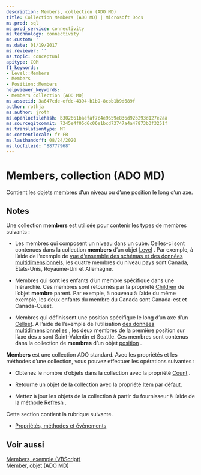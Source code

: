 ```yaml
---
description: Members, collection (ADO MD)
title: Collection Members (ADO MD) | Microsoft Docs
ms.prod: sql
ms.prod_service: connectivity
ms.technology: connectivity
ms.custom: ''
ms.date: 01/19/2017
ms.reviewer: ''
ms.topic: conceptual
apitype: COM
f1_keywords:
- Level::Members
- Members
- Position::Members
helpviewer_keywords:
- Members collection [ADO MD]
ms.assetid: 3a647cde-efdc-4394-b1b9-8cbb1b9d689f
author: rothja
ms.author: jroth
ms.openlocfilehash: b302661baefaf7c4e9659e836d92b293d127e2aa
ms.sourcegitcommit: 7345e4f05d6c06e1bcd73747a4a47873b3f3251f
ms.translationtype: MT
ms.contentlocale: fr-FR
ms.lasthandoff: 08/24/2020
ms.locfileid: "88777968"
---
```

# <a name="members-collection-ado-md"></a>Members, collection (ADO MD)
Contient les objets [membres](./member-object-ado-md.md) d’un niveau ou d’une position le long d’un axe.  
  
## <a name="remarks"></a>Notes  
 Une collection **members** est utilisée pour contenir les types de membres suivants :  
  
-   Les membres qui composent un niveau dans un cube. Celles-ci sont contenues dans la collection **members** d’un objet [Level](./level-object-ado-md.md) . Par exemple, à l’aide de l’exemple de [vue d’ensemble des schémas et des données multidimensionnels](../../guide/multidimensional/overview-of-multidimensional-schemas-and-data.md), les quatre membres du niveau pays sont Canada, États-Unis, Royaume-Uni et Allemagne.  
  
-   Membres qui sont les enfants d’un membre spécifique dans une hiérarchie. Ces membres sont retournés par la propriété [Children](./children-property-ado-md.md) de l’objet **membre** parent. Par exemple, à nouveau à l’aide du même exemple, les deux enfants du membre du Canada sont Canada-est et Canada-Ouest.  
  
-   Membres qui définissent une position spécifique le long d’un axe d’un [Cellset](./cellset-object-ado-md.md). À l’aide de l’exemple de l’utilisation [des données multidimensionnelles](../../guide/multidimensional/working-with-multidimensional-data.md) , les deux membres de la première position sur l’axe des x sont Saint-Valentin et Seattle. Ces membres sont contenus dans la collection de **membres** d’un objet [position](./position-object-ado-md.md) .  
  
 **Members** est une collection ADO standard. Avec les propriétés et les méthodes d’une collection, vous pouvez effectuer les opérations suivantes :  
  
-   Obtenez le nombre d’objets dans la collection avec la propriété [Count](../ado-api/count-property-ado.md) .  
  
-   Retourne un objet de la collection avec la propriété [Item](../ado-api/item-property-ado.md) par défaut.  
  
-   Mettez à jour les objets de la collection à partir du fournisseur à l’aide de la méthode [Refresh](../ado-api/refresh-method-ado.md) .  
  
 Cette section contient la rubrique suivante.  
  
-   [Propriétés, méthodes et événements](./members-collection-properties-methods-and-events.md)  
  
## <a name="see-also"></a>Voir aussi  
 [Members, exemple (VBScript)](./members-example-vbscript.md)   
 [Member, objet (ADO MD)](./member-object-ado-md.md)